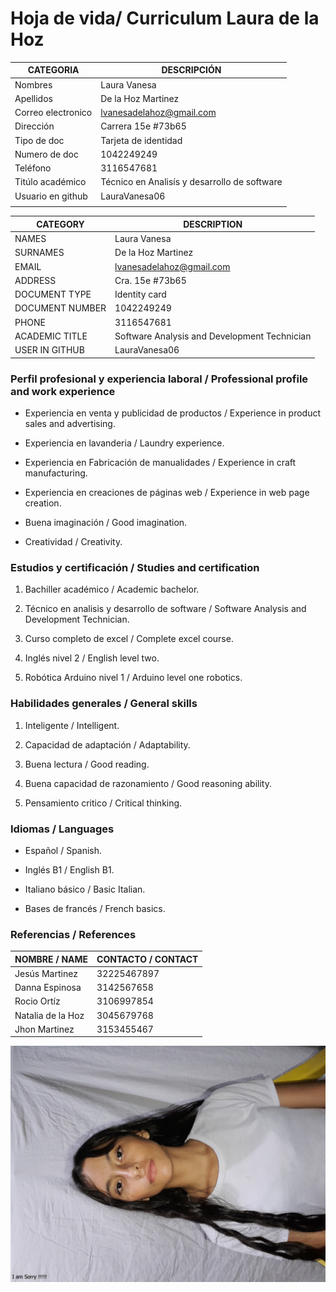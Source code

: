 
# Hoja de vida/ Curriculum  Laura de la Hoz 


| CATEGORIA | DESCRIPCIÓN |
| --- | --- |
| Nombres| Laura Vanesa 
| Apellidos | De la Hoz Martinez |
| Correo electronico |  lvanesadelahoz@gmail.com     |
| Dirección |  Carrera 15e #73b65 |
| Tipo de doc |  Tarjeta de identidad |
| Numero de doc |  1042249249 |
| Teléfono | 3116547681 |
| Titúlo académico | Técnico en Analisís y desarrollo de software |
| Usuario en github | LauraVanesa06 |
|  |  |



| CATEGORY | DESCRIPTION |
| --- | --- |
|  NAMES| Laura Vanesa |
| SURNAMES | De la Hoz Martinez |
| EMAIL | lvanesadelahoz@gmail.com  |
| ADDRESS | Cra. 15e #73b65 |
| DOCUMENT TYPE | Identity card |
| DOCUMENT NUMBER | 1042249249 |
| PHONE |3116547681 |
| ACADEMIC TITLE | Software Analysis and Development Technician |
| USER IN GITHUB | LauraVanesa06 | 



###  Perfil profesional y experiencia laboral / Professional profile and work experience

- Experiencia en venta y publicidad de productos / Experience in product sales and advertising.

- Experiencia en lavanderia / Laundry experience.

- Experiencia en Fabricación de manualidades / Experience in craft manufacturing.

- Experiencia en creaciones de páginas web / Experience in web page creation.

- Buena imaginación / Good imagination.

- Creatividad / Creativity.



### Estudios y certificación / Studies and certification

1. Bachiller académico / Academic bachelor.

2. Técnico en analisis y desarrollo de software / Software Analysis and Development Technician.

3. Curso completo de excel / Complete excel course.

4. Inglés nivel 2 / English level two.

5. Robótica Arduino nivel 1 / Arduino level one robotics. 




### Habilidades generales / General skills 

1. Inteligente / Intelligent.

2. Capacidad de adaptación / Adaptability.

3. Buena lectura / Good reading.
 
4. Buena capacidad de razonamiento /  Good reasoning ability.

5. Pensamiento critico / Critical thinking.




### Idiomas / Languages

- Español / Spanish.

- Inglés B1 / English B1.

- Italiano básico / Basic Italian.

- Bases de francés / French basics.





### Referencias / References

| NOMBRE / NAME | CONTACTO / CONTACT |
| --- | --- |
| Jesús  Martinez | 32225467897 |
| Danna Espinosa  |  3142567658    |
| Rocio Ortíz |  3106997854 |
| Natalia de la Hoz |  3045679768 |
| Jhon Martinez |  3153455467 |




![alt text](../imagenes/20231121_172215.jpg)

